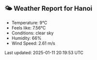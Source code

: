 <!-- WEATHER-START -->
## 🌤 Weather Report for Hanoi

- Temperature: 9°C
- Feels like: 7.56°C
- Conditions: clear sky
- Humidity: 66%
- Wind Speed: 2.61 m/s

Last updated: 2025-01-11 20:19:53 UTC
<!-- WEATHER-END -->
